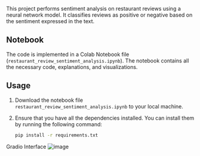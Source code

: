 This project performs sentiment analysis on restaurant reviews using a neural network model. It classifies reviews as positive or negative based on the sentiment expressed in the text.

## Notebook

The code is implemented in a Colab Notebook file (`restaurant_review_sentiment_analysis.ipynb`). The notebook contains all the necessary code, explanations, and visualizations.

## Usage

1. Download the notebook file `restaurant_review_sentiment_analysis.ipynb` to your local machine.

2. Ensure that you have all the dependencies installed. You can install them by running the following command:

   ```bash
   pip install -r requirements.txt

Gradio Interface
![image](https://github.com/Aadityaza/SentimentAnlysis/assets/45432533/e71b5ed4-5532-4df3-9b3e-4ec26169f00d)
